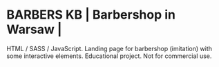 # BARBERS KB | Barbershop in Warsaw | 

HTML / SASS / JavaScript. 
Landing page for barbershop (imitation) with some interactive elements. 
Educational project. Not for commercial use.
